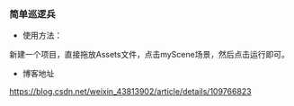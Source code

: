 ### 简单巡逻兵

* 使用方法：

新建一个项目，直接拖放Assets文件，点击myScene场景，然后点击运行即可。

* 博客地址

https://blog.csdn.net/weixin_43813902/article/details/109766823
